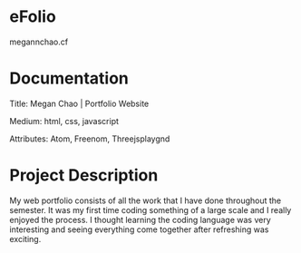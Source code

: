 # eFolio
megannchao.cf

# Documentation
Title: Megan Chao | Portfolio Website

Medium: html, css, javascript

Attributes: Atom, Freenom, Threejsplaygnd

# Project Description
My web portfolio consists of all the work that I have done throughout the semester. It was my first time coding something of a large scale and I really enjoyed the process. I thought learning the coding language was very interesting and seeing everything come together after refreshing was exciting. 
